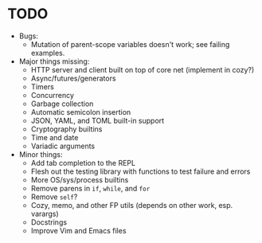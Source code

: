 # TODO

* Bugs:
    * Mutation of parent-scope variables doesn't work; see failing examples.
* Major things missing:
    * HTTP server and client built on top of core net (implement in cozy?)
    * Async/futures/generators
    * Timers
    * Concurrency
    * Garbage collection
    * Automatic semicolon insertion
    * JSON, YAML, and TOML built-in support
    * Cryptography builtins
    * Time and date
    * Variadic arguments
* Minor things:
    * Add tab completion to the REPL
    * Flesh out the testing library with functions to test failure and errors
    * More OS/sys/process builtins
    * Remove parens in `if`, `while`, and `for`
    * Remove `self`?
    * Cozy, memo, and other FP utils (depends on other work, esp. varargs)
    * Docstrings
    * Improve Vim and Emacs files
